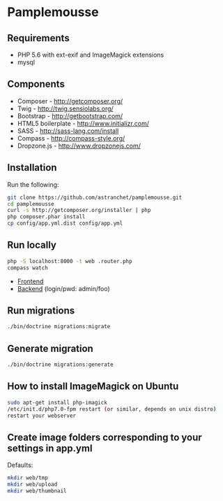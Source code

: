 Pamplemousse
=============

Requirements
------------

* PHP 5.6 with ext-exif and ImageMagick extensions
* mysql

Components
----------

* Composer - http://getcomposer.org/
* Twig - http://twig.sensiolabs.org/
* Bootstrap - http://getbootstrap.com/
* HTML5 boilerplate - http://www.initializr.com/
* SASS - http://sass-lang.com/install
* Compass - http://compass-style.org/
* Dropzone.js - http://www.dropzonejs.com/

Installation
------------

Run the following:

```bash
git clone https://github.com/astranchet/pamplemousse.git
cd pamplemousse
curl -s http://getcomposer.org/installer | php
php composer.phar install
cp config/app.yml.dist config/app.yml
```

Run locally
-----------

```sh
php -S localhost:8000 -t web .router.php
compass watch
```

* [Frontend](http://localhost:8000/)
* [Backend](http://localhost:8000/admin/) (login/pwd: admin/foo)

Run migrations
--------------

```bash
./bin/doctrine migrations:migrate
```

Generate migration
------------------

```bash
./bin/doctrine migrations:generate
```

How to install ImageMagick on Ubuntu
------------------

```bash
sudo apt-get install php-imagick
/etc/init.d/php7.0-fpm restart (or similar, depends on unix distro)
restart your webserver
```

Create image folders corresponding to your settings in app.yml
------------------

Defaults:
```bash
mkdir web/tmp
mkdir web/upload
mkdir web/thumbnail
```
